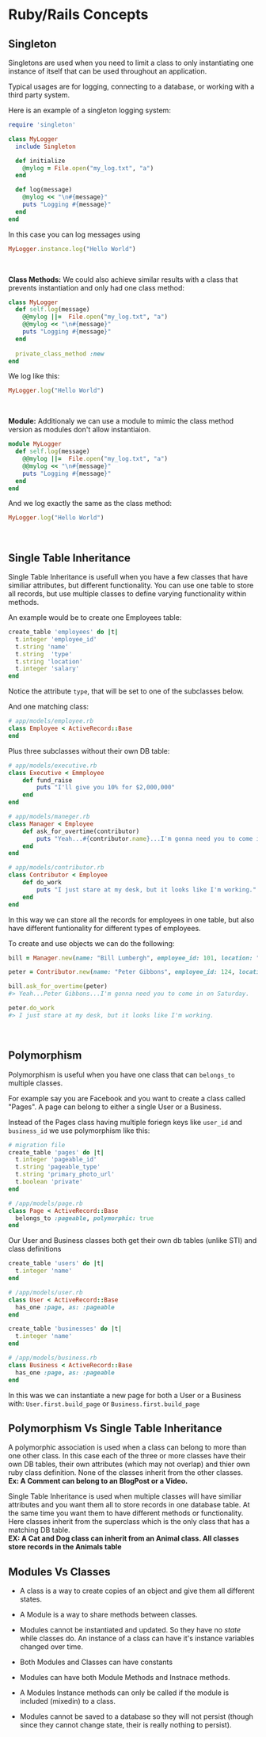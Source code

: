 # Ruby/Rails Concepts

## Singleton

Singletons are used when you need to limit a class to only instantiating one instance of itself that can be used throughout an application. 

Typical usages are for logging, connecting to a database, or working with a third party system. 

Here is an example of a singleton logging system:


```ruby
require 'singleton'

class MyLogger
  include Singleton

  def initialize
    @mylog = File.open("my_log.txt", "a")
  end

  def log(message)
    @mylog << "\n#{message}"
    puts "Logging #{message}"
  end
end
```

In this case you can log messages using 

```ruby 
MyLogger.instance.log("Hello World")
```
<br>

**Class Methods:** We could also achieve similar results with a class that prevents instantiation and only had one class method: 

```ruby
class MyLogger
  def self.log(message)
    @@mylog ||=  File.open("my_log.txt", "a")
    @@mylog << "\n#{message}"
    puts "Logging #{message}"
  end
  
  private_class_method :new
end
```

We log like this:

```ruby 
MyLogger.log("Hello World")
```
<br>

**Module:** Additionaly we can use a module to mimic the class method version as modules don't allow instantiaion. 

``` ruby
module MyLogger
  def self.log(message)
    @@mylog ||=  File.open("my_log.txt", "a")
    @@mylog << "\n#{message}"
    puts "Logging #{message}"
  end
end
```

And we log exactly the same as the class method:

```ruby 
MyLogger.log("Hello World")
```
<br>

## Single Table Inheritance
Single Table Inheritance is usefull when you have a few classes that have similiar attributes, but different functionality. You can use one table to store all records, but use multiple classes to define varying functionality within methods. 

An example would be to create one Employees table:

```ruby
create_table 'employees' do |t|
  t.integer 'employee_id'
  t.string 'name'
  t.string  'type'
  t.string 'location'
  t.integer 'salary'
end
```
Notice the attribute `type`, that will be set to one of the subclasses below.

And one matching class:

```ruby
# app/models/employee.rb
class Employee < ActiveRecord::Base
end
```

Plus three subclasses without their own DB table:

```ruby
# app/models/executive.rb
class Executive < Emmployee
	def fund_raise
		puts "I'll give you 10% for $2,000,000"
	end
end

# app/models/maneger.rb
class Manager < Employee
	def ask_for_overtime(contributor)
		puts "Yeah...#{contributor.name}...I'm gonna need you to come in on Saturday."
	end
end

# app/models/contributor.rb
class Contributor < Employee
	def do_work
		puts "I just stare at my desk, but it looks like I'm working."
	end
end
```

In this way we can store all the records for employees in one table, but also have different funtionality for different types of employees. 

To create and use objects we can do the following:

```ruby
bill = Manager.new(name: "Bill Lumbergh", employee_id: 101, location: "Headquarters", salary: 100000)

peter = Contributor.new(name: "Peter Gibbons", employee_id: 124, location: "Boise", salary: 50000)

bill.ask_for_overtime(peter)
#> Yeah...Peter Gibbons...I'm gonna need you to come in on Saturday.

peter.do_work
#> I just stare at my desk, but it looks like I'm working.

```

<br>

## Polymorphism
Polymorphism is useful when you have one class that can `belongs_to` multiple classes. 

For example say you are Facebook and you want to create a class called "Pages". 
A page can belong to either a single User or a Business. 

Instead of the Pages class having multiple foriegn keys like `user_id` and `business_id` we use polymorphism like this:

```ruby
# migration file
create_table 'pages' do |t|
  t.integer 'pageable_id'
  t.string 'pageable_type'
  t.string 'primary_photo_url'
  t.boolean 'private'
end

# /app/models/page.rb
class Page < ActiveRecord::Base
  belongs_to :pageable, polymorphic: true
end
```

Our User and Business classes both get their own db tables (unlike STI) and class definitions

```ruby
create_table 'users' do |t|
  t.integer 'name'
end

# /app/models/user.rb
class User < ActiveRecord::Base
  has_one :page, as: :pageable
end

create_table 'businesses' do |t|
  t.integer 'name'
end

# /app/models/business.rb
class Business < ActiveRecord::Base
  has_one :page, as: :pageable
end

```

In this was we can instantiate a new page for both a User or a Business with:
`User.first.build_page` or `Business.first.build_page`

## Polymorphism Vs Single Table Inheritance
A polymorphic association is used when a class can belong to more than one other class. In this case each of the three or more classes have their own DB tables, their own attributes (which may not overlap) and thier own ruby class definition. None of the classes inherit from the other classes. <br>
**Ex: A Comment can belong to an BlogPost or a Video.**

Single Table Inheritance is used when multiple classes will have similiar attributes and you want them all to store records in one database table. At the same time you want them to have different methods or functionality. 
Here classes inherit from the superclass which is the only class that has a matching DB table. <br>
**EX: A Cat and Dog class can inherit from an Animal class. All classes store records in the Animals table**


## Modules Vs Classes
- A class is a way to create copies of an object and give them all different states. 
- A Module is a way to share methods between classes. 
- Modules cannot be instantiated and updated. So they have no *state* while classes do. An instance of a class can have it's instance variables changed over time. 
- Both Modules and Classes can have constants
- Modules can have both Module Methods and Instnace methods. 
- A Modules Instance methods can only be called if the module is  included (mixedin) to a class.

- Modules cannot be saved to a database so they will not persist (though since they cannot change state, their is really nothing to persist). 










